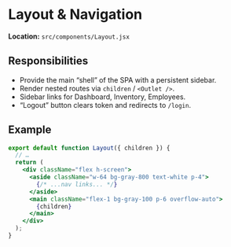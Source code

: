 # Layout & Navigation

**Location:** `src/components/Layout.jsx`

## Responsibilities
- Provide the main “shell” of the SPA with a persistent sidebar.
- Render nested routes via `children` / `<Outlet />`.
- Sidebar links for Dashboard, Inventory, Employees.
- “Logout” button clears token and redirects to `/login`.

## Example
```jsx
export default function Layout({ children }) {
  // …
  return (
    <div className="flex h-screen">
      <aside className="w-64 bg-gray-800 text-white p-4">
        {/* ...nav links... */}
      </aside>
      <main className="flex-1 bg-gray-100 p-6 overflow-auto">
        {children}
      </main>
    </div>
  );
}
